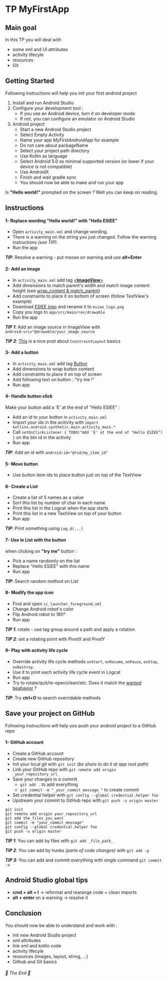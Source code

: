 # TP MyFirstApp

## Main goal

In this TP you will deal with 
* some xml and UI attributes
* activity lifecyle
* resources
* Git


## Getting Started

Following instructions will help you init your first android project

1. Install and run Android Studio 
2. Configure your development tool : 
    * If you use an Android device, turn it on developer mode
    * If not, you can configure an emulator on Android Studio
3. Android project 
    * Start a new Android Studio project
    * Select Empty Activity
    * Name your app *MyFirstAndroidApp* for example
    * Do not care about packageName
    * Select your project path directory
    * Use Kotlin as language
    * Select Android 5.0 as minimal supported version (or lower if your device is not compatible)
    * Use AndroidX
    * Finish and wait gradle sync
    * You should now be able to make and run your app

Is **"Hello world!"** prompted on the screen ? Well you can keep on reading. 



## Instructions


#### 1- Replace wording **"Hello world!"** with **"Hello ESIEE"**

* Open `activity_main.xml` and change wording.
* There is a warning on the string you just changed. Follow the warning instructions *(see TIP)*. 
* Run the app 

***TIP***: Resolve a warning - put moose on warning and use **alt+Enter**


#### 2- Add an image 

* In `activity_main.xml` add tag [<**ImageView**>](https://developer.android.com/reference/android/widget/ImageView)
* Add dimensions to match parent's width and match image content height (see [wrap_content & match_parent](https://developer.android.com/reference/android/view/ViewGroup.LayoutParams#xml-attributes_1))
* Add constraints to place it on bottom of screen (follow TextView's example)
* Download [ESIEE logo](https://www.esiee.fr/sites/all/themes/custom/esiee_theme/logo.png) and rename it to `esiee_logo.png`
* Copy you logo to `app/src/main/res/drawable` 
* Run the app 

***TIP 1***: Add an image source in ImageView with `android:src="@drawable/your_image_source`

***TIP 2***: [This](https://medium.com/@loutry/guide-to-constraintlayout-407cd87bc013) is a nice post about `ConstraintLayout` basics


#### 3- Add a button 

* In `activity_main.xml` add tag [Button](https://developer.android.com/reference/android/widget/Button)
* Add dimensions to wrap button content
* Add constraints to place it on top of screen
* Add following text on button : "try me !"
* Run app


#### 4- Handle button click

Make your button add a 'E' at the end of "Hello ESIEE" : 

* Add an id to your button in `activity_main.xml` 
* Import your ids in the acitivity with `import kotlinx.android.synthetic.main.activity_main.*`
* Call `setOnClickListener { TODO("Add 'E' at the end of "Hello ESIEE") }` on the btn id in the activity
* Run app

***TIP***: Add an id with `android:id="@+id/my_item_id"` 
 

#### 5- Move button

* Use button item ids to place button just on top of the TextView


#### 6- Create a List

* Create a list of 5 names as a value
* Sort this list by number of char in each name
* Print this list in the Logcat when the app starts
* Print this list in a new TextView on top of your button 
* Run app

***TIP***: Print something using `Log.d(...)` 


#### 7- Use le List with the button

when clicking on **"try me"** button :
* Pick a name randomly on the list
* Replace "Hello ESIEE" with this name
* Run app

***TIP***: Search random method on List 


#### 8- Modify the app icon
* Find and open `ic_launcher_foreground.xml`
* Change Android robot's color
* Flip Android robot to 180° 
* Run app

***TIP 1***: rotate - use tag group around a path and apply a rotation

***TIP 2***: set a rotating point with PivotX and PivotY
 

#### 9- Play with activity life cycle
* Override activity life cycle methods `onStart`, `onResume`, `onPause`, `onStop`, `onDestroy`.
* Use it to print each activity life cycle event in Logcat
* Run app
* Try to rotate/quit/re-open/clean/etc. Does it match the [wanted beahavior](https://developer.android.com/guide/components/activities/activity-lifecycle#alc) ?   

***TIP***: Try **ctrl+O** to search overridable methods



## Save your project on GitHub

Following instructions will help you push your android project to a GitHub repo

#### 1- GitHub account
* Create a GitHub account
* Create new GitHub repository
* Init your local git with `git init`  _(be shure to do it at app root path)_
* Link your GitHub repo with `git remote add origin _your_repository_url_`
* Save your changes in a commit 
    * `git add .` to add everything
    * `git commit -m "_your_commit_message_"` to create commit
* Set credential helper with `git config --global credential.helper foo`
* Upstream your commit to GitHub repo with  `git push -u origin master`

```
git init
git remote add origin your_repository_url
git add the_files_you_want
git commit -m "your_commit_message"
git config --global credential.helper foo
git push -u origin master
```

***TIP 1***: You can add by files with `git add _file_path_`

***TIP 2***: You can add by hunks _(parts of code changes)_ with `git add -p`

***TIP 3***: You can add and commit everything with single command `git commit -a`

## Android Studio global tips

* **cmd + alt + l** → reformat and rearange code + clean imports
* **alt + enter** on a warning → resolve it 



## Conclusion

You should now be able to understand and work with :
* init new Android Studio project
* xml attributes
* link xml and kotlin code
* activity lifecyle
* resources (images, layout, string, ...)
* Github and Git basics


###### :clap: The End :clap:
